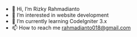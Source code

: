 - 👋 Hi, I’m Rizky Rahmadianto
- 👀 I’m interested in website development
- 🌱 I’m currently learning CodeIgniter 3.x
- 📫 How to reach me rahmadianto018@gmail.com

<!---
RizkyRR/RizkyRR is a ✨ special ✨ repository because its `README.md` (this file) appears on your GitHub profile.
You can click the Preview link to take a look at your changes.
--->
